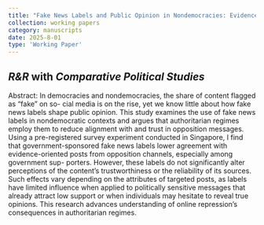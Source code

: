 ```yaml
---
title: "Fake News Labels and Public Opinion in Nondemocracies: Evidence from Singapore"
collection: working papers
category: manuscripts
date: 2025-8-01
type: 'Working Paper'
---
```

*R&R* with *Comparative Political Studies*
---
Abstract: In democracies and nondemocracies, the share of content flagged as “fake” on so- cial media is on the rise, yet we know little about how fake news labels shape public opinion. This study examines the use of fake news labels in nondemocratic contexts and argues that authoritarian regimes employ them to reduce alignment with and trust in opposition messages. Using a pre-registered survey experiment conducted in Singapore, I find that government-sponsored fake news labels lower agreement with evidence-oriented posts from opposition channels, especially among government sup- porters. However, these labels do not significantly alter perceptions of the content’s trustworthiness or the reliability of its sources. Such effects vary depending on the attributes of targeted posts, as labels have limited influence when applied to politically sensitive messages that already attract low support or when individuals may hesitate to reveal true opinions. This research advances understanding of online repression’s consequences in authoritarian regimes.
